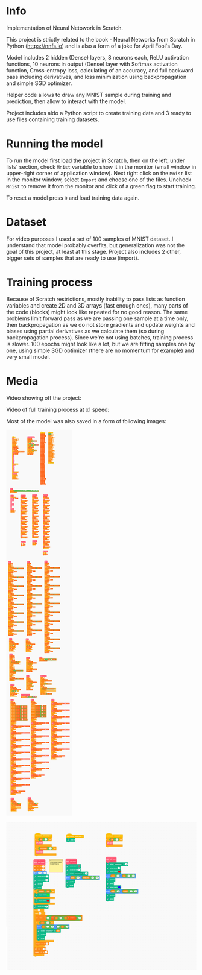 # Info

Implementation of Neural Netowork in Scratch.

This project is strictly related to the book - Neural Networks from Scratch in Python (https://nnfs.io) and is also a form of a joke for April Fool's Day.

Model includes 2 hidden (Dense) layers, 8 neurons each, ReLU activation functions, 10 neurons in output (Dense) layer with Softmax activation function, Cross-entropy loss, calculating of an accuracy, and full backward pass including derivatives, and loss minimization  using backpropagation and simple SGD optimizer.

Helper code allows to draw any MNIST sample during training and prediction, then allow to interact with the model.

Project includes aldo a Python script to create training data and 3 ready to use files containing training datasets.


# Running the model

To run the model first load the project in Scratch, then on the left, under lists' section, check `Mnist` variable to show it in the monitor (small window in upper-right corner of application window). Next right click on the `Mnist` list in the monitor window, select `Import` and choose one of the files. Uncheck `Mnist` to remove it from the monitor and click of a green flag to start training.

To reset a model press `9` and load training data again.

# Dataset

For video purposes I used a set of 100 samples of MNIST dataset. I understand that model probably overfits, but generalization was not the goal of this project, at least at this stage. Project also includes 2 other, bigger sets of samples that are ready to use (import).

# Training process

Because of Scratch restrictions, mostly inability to pass lists as function variables and create 2D and 3D arrays (fast enough ones), many parts of the code (blocks) might look like repeated for no good reason. The same problems limit forward pass as we are passing one sample at a time only, then backpropagation as we do not store gradients and update weights and biases using partial derivatives as we calculate them (so during backpropagation process). Since we're not using batches, training process is slower. 100 epochs might look like a lot, but we are fitting samples one by one, using simple SGD optimizer (there are no momentum for example) and very small model.

# Media

Video showing off the project: [](https://youtu.be/j82Wchkz9I0)

Video of full training process at x1 speed: [](https://youtu.be/oWhorAstLps)

Most of the model was also saved in a form of following images:

![](images/main_code.png)

![](images/sample_draw_loss_accuracy_charts.png)
